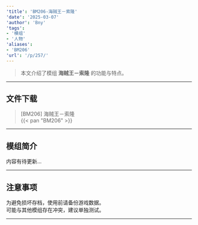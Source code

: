 ```yaml
---
'title': 'BM206-海贼王－索隆'
'date': '2025-03-07'
'author': 'Bny'
'tags':
- '模组'
- '人物'
'aliases':
- 'BM206'
'url': '/p/257/'
---
```


> 本文介绍了模组 **海贼王－索隆** 的功能与特点。

---

## 文件下载

> [BM206] 海贼王－索隆  
{{< pan "BM206" >}}  

---

## 模组简介

>  
内容有待更新...  

---

## 注意事项

>  
为避免损坏存档，使用前请备份游戏数据。  
可能与其他模组存在冲突，建议单独测试。  

---

